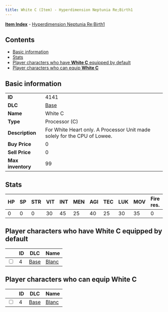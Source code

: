 ```yaml
---
title: White C (Item) - Hyperdimension Neptunia Re;Birth1
---
```


[**Item Index**](/neptunia/rb1/item/index.html) - [Hyperdimension Neptunia Re;Birth1](/neptunia/rb1)

## Contents

- [Basic information](#basic-information)
- [Stats](#stats)
- [Player characters who have **White C** equipped by default](#player-characters-who-have-white-c-equipped-by-default)
- [Player characters who can equip **White C**](#player-characters-who-can-equip-white-c)
## Basic information

|   |   |
| -- | -- |
| **ID** | 4141 |
| **DLC** | [Base](/neptunia/rb1/dlc/1-base.html) |
| **Name** | White C |
| **Type** | Processor (C) |
| **Description** | For White Heart only. A Processor Unit made solely for the CPU of Lowee. |
| **Buy Price** | 0 |
| **Sell Price** | 0 |
| **Max inventory** | 99 |


## Stats

| HP | SP | STR | VIT | INT | MEN | AGI | TEC | LUK | MOV | Fire res. | Ice res. | Wind res. | Lightning res. |
| -- | -- | --- | --- | --- | --- | --- | --- | --- | --- | --------- | -------- | --------- | -------------- |
| 0 | 0 | 0 | 30 | 45 | 25 | 40 | 25 | 30 | 35 | 0 | 0 | 0 | 0 |


## Player characters who have **White C** equipped by default

|    | ID | DLC | Name |
| -- | -- | --- | ---- |
| <input type="checkbox" id="rb1-player-1-4" class="trackbox" /> | 4 | [Base](/neptunia/rb1/dlc/1-base.html) | [Blanc](/neptunia/rb1/player/1-4-blanc.html) |


## Player characters who can equip **White C**

|    | ID | DLC | Name |
| -- | -- | --- | ---- |
| <input type="checkbox" id="rb1-player-1-4" class="trackbox" /> | 4 | [Base](/neptunia/rb1/dlc/1-base.html) | [Blanc](/neptunia/rb1/player/1-4-blanc.html) |
